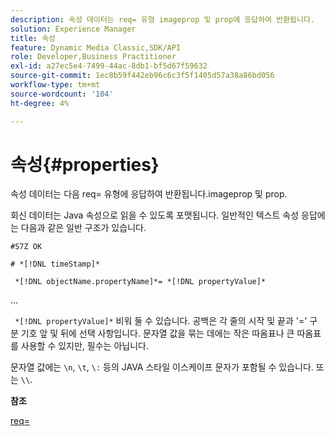```yaml
---
description: 속성 데이터는 req= 유형 imageprop 및 prop에 응답하여 반환됩니다.
solution: Experience Manager
title: 속성
feature: Dynamic Media Classic,SDK/API
role: Developer,Business Practitioner
exl-id: a27ec5e4-7499-44ac-8db1-bf5d67f59632
source-git-commit: 1ec8b59f442eb96c6c3f5f1405d57a38a86bd056
workflow-type: tm+mt
source-wordcount: '104'
ht-degree: 4%

---
```


# 속성{#properties}

속성 데이터는 다음 req= 유형에 응답하여 반환됩니다.imageprop 및 prop.

회신 데이터는 Java 속성으로 읽을 수 있도록 포맷됩니다. 일반적인 텍스트 속성 응답에는 다음과 같은 일반 구조가 있습니다.

`#S7Z OK`

`# *[!DNL timeStamp]*`

` *[!DNL objectName.propertyName]*= *[!DNL propertyValue]*`

...

` *[!DNL propertyValue]*` 비워 둘 수 있습니다. 공백은 각 줄의 시작 및 끝과 &#39;=&#39; 구분 기호 앞 및 뒤에 선택 사항입니다. 문자열 값을 묶는 데에는 작은 따옴표나 큰 따옴표를 사용할 수 있지만, 필수는 아닙니다.

문자열 값에는 `\n`, `\t`, `\:` 등의 JAVA 스타일 이스케이프 문자가 포함될 수 있습니다. 또는 `\\`.

**참조**

[req=](../../../../../ir-api/http-protocol/image-rendering-api-ref/c-ir-http-protocol-ref/c-ir-http-protocol-command-reference/r-ir-req.md#reference-792b1a663fb64261bd2de2a209b847fb)
